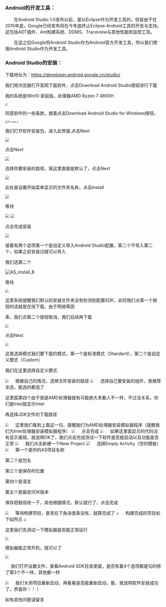 ### Android的开发工具：

　　在Android Studio 1.0发布以前，是以Eclipse作为开发工具的，但是由于在2015年底，Google已经宣布将在今年底终止Eclipse Android工具的开发与支持。这包括ADT插件、Ant构建系统、DDMS、Traceview与其他性能和监控工具。

　　在这之后Google将Android Studio作为Android官方开发工具，所以我们使用Android Studio作为开发工具。

### Android Studio的安装：

下载地址为：https://developer.android.google.cn/studio/

我们用浏览器打开官网下载软件，点击Download Android Studio按钮进行下载

我的系统是WIn10 家庭版，处理器AMD Ryzen 7 4800H

<img src="https://raw.githubusercontent.com/laiyio/laiyii.com/main/Android%E5%BC%80%E5%8F%91/Android%E5%BC%80%E5%8F%91%E5%AE%89%E8%A3%85%E5%BC%80%E5%8F%91%E7%8E%AF%E5%A2%83/AS_web_1.png" style="zoom:50%;" />

同意软件的一些条款，接着点击Download Android Studio for Windows按钮，

<img src="https://raw.githubusercontent.com/laiyio/laiyii.com/main/Android%E5%BC%80%E5%8F%91/Android%E5%BC%80%E5%8F%91%E5%AE%89%E8%A3%85%E5%BC%80%E5%8F%91%E7%8E%AF%E5%A2%83/AS_web_2.png" alt="AS_web_2" style="zoom:50%;" />

我们打开软件安装包，进入此界面,点击Next

<img src="https://raw.githubusercontent.com/laiyio/laiyii.com/main/Android%E5%BC%80%E5%8F%91/Android%E5%BC%80%E5%8F%91%E5%AE%89%E8%A3%85%E5%BC%80%E5%8F%91%E7%8E%AF%E5%A2%83/AS_install_1.png" style="zoom: 80%;" />

点击Next

<img src="https://raw.githubusercontent.com/laiyio/laiyii.com/main/Android%E5%BC%80%E5%8F%91/Android%E5%BC%80%E5%8F%91%E5%AE%89%E8%A3%85%E5%BC%80%E5%8F%91%E7%8E%AF%E5%A2%83/AS_install_2.png" style="zoom:80%;" />

选择你要安装的路径，我这里直接是默认了，点击Next

<img src="https://raw.githubusercontent.com/laiyio/laiyii.com/main/Android%E5%BC%80%E5%8F%91/Android%E5%BC%80%E5%8F%91%E5%AE%89%E8%A3%85%E5%BC%80%E5%8F%91%E7%8E%AF%E5%A2%83/AS_install_3.png" style="zoom:80%;" />

此处是设置开始菜单显示的文件夹名称，点击Install

<img src="https://raw.githubusercontent.com/laiyio/laiyii.com/main/Android%E5%BC%80%E5%8F%91/Android%E5%BC%80%E5%8F%91%E5%AE%89%E8%A3%85%E5%BC%80%E5%8F%91%E7%8E%AF%E5%A2%83/AS_install_4.png" style="zoom:80%;" />

等待

<img src="https://raw.githubusercontent.com/laiyio/laiyii.com/main/Android%E5%BC%80%E5%8F%91/Android%E5%BC%80%E5%8F%91%E5%AE%89%E8%A3%85%E5%BC%80%E5%8F%91%E7%8E%AF%E5%A2%83/AS_install_5.png" style="zoom:80%;" />

<img src="https://raw.githubusercontent.com/laiyio/laiyii.com/main/Android%E5%BC%80%E5%8F%91/Android%E5%BC%80%E5%8F%91%E5%AE%89%E8%A3%85%E5%BC%80%E5%8F%91%E7%8E%AF%E5%A2%83/AS_install_6.png" style="zoom:80%;" />

点击完成安装

<img src="https://raw.githubusercontent.com/laiyio/laiyii.com/main/Android%E5%BC%80%E5%8F%91/Android%E5%BC%80%E5%8F%91%E5%AE%89%E8%A3%85%E5%BC%80%E5%8F%91%E7%8E%AF%E5%A2%83/AS_install_7.png" style="zoom:80%;" />

接着有两个选项第一个是自定义导入Android Studio配置，第二个不导入第二个，如果之前安装过就可以导入

我们选第二个

 <img src="https://raw.githubusercontent.com/laiyio/laiyii.com/main/Android%E5%BC%80%E5%8F%91/Android%E5%BC%80%E5%8F%91%E5%AE%89%E8%A3%85%E5%BC%80%E5%8F%91%E7%8E%AF%E5%A2%83/AS_install_8.png" alt="AS_install_8"  />

等待

<img src="https://raw.githubusercontent.com/laiyio/laiyii.com/main/Android%E5%BC%80%E5%8F%91/Android%E5%BC%80%E5%8F%91%E5%AE%89%E8%A3%85%E5%BC%80%E5%8F%91%E7%8E%AF%E5%A2%83/AS_install_9.png" style="zoom:67%;" />

这里系统提醒我们默认的安装文件夹没有检测到配置SDK，此时我们点第一个按钮的话就是在线下载，由于网络等因

素，我们点第二个按钮取消，我们后续再下载

<img src="https://raw.githubusercontent.com/laiyio/laiyii.com/main/Android%E5%BC%80%E5%8F%91/Android%E5%BC%80%E5%8F%91%E5%AE%89%E8%A3%85%E5%BC%80%E5%8F%91%E7%8E%AF%E5%A2%83/AS_install_10.png" style="zoom: 67%;" />

点击Next

<img src="https://raw.githubusercontent.com/laiyio/laiyii.com/main/Android%E5%BC%80%E5%8F%91/Android%E5%BC%80%E5%8F%91%E5%AE%89%E8%A3%85%E5%BC%80%E5%8F%91%E7%8E%AF%E5%A2%83/AS_install_11.png" style="zoom: 67%;" />

这里选择模式我们要下载的模式，第一个是标准模式（Standard），第二个是自定义模式（Custom）

我们在这里选择自定义模式

<img src="https://raw.githubusercontent.com/laiyio/laiyii.com/main/Android%E5%BC%80%E5%8F%91/Android%E5%BC%80%E5%8F%91%E5%AE%89%E8%A3%85%E5%BC%80%E5%8F%91%E7%8E%AF%E5%A2%83/AS_install_12.png" style="zoom:67%;" />
　
根据自己的情况，选择文件安装的路径

<img src="https://raw.githubusercontent.com/laiyio/laiyii.com/main/Android%E5%BC%80%E5%8F%91/Android%E5%BC%80%E5%8F%91%E5%AE%89%E8%A3%85%E5%BC%80%E5%8F%91%E7%8E%AF%E5%A2%83/AS_install_13.png" style="zoom: 67%;" />
　
选择自己要安装的组件，我推荐全选，能选的都选了

这里面第四个由于我是AMD处理器就有可能绝大多数人不一样，不过没关系，你们是Intel就显示Intel

再选择JDK文件的下载路径

<img src="https://raw.githubusercontent.com/laiyio/laiyii.com/main/Android%E5%BC%80%E5%8F%91/Android%E5%BC%80%E5%8F%91%E5%AE%89%E8%A3%85%E5%BC%80%E5%8F%91%E7%8E%AF%E5%A2%83/AS_install_14.png" style="zoom:67%;" />
　
这里我们看到上面这一句，提醒我们为AMD处理器安装模拟器程序（提醒我们为Intel处理器安装模拟器程序）

<img src="https://raw.githubusercontent.com/laiyio/laiyii.com/main/Android%E5%BC%80%E5%8F%91/Android%E5%BC%80%E5%8F%91%E5%AE%89%E8%A3%85%E5%BC%80%E5%8F%91%E7%8E%AF%E5%A2%83/AS_install_15.png" style="zoom: 67%;" />
　
点击完成

<img src="https://raw.githubusercontent.com/laiyio/laiyii.com/main/Android%E5%BC%80%E5%8F%91/Android%E5%BC%80%E5%8F%91%E5%AE%89%E8%A3%85%E5%BC%80%E5%8F%91%E7%8E%AF%E5%A2%83/AS_install_16.png" style="zoom: 67%;" />
　
如果这里面显示的代码没有显示报错，就说明OK了，我们点击完成测试一下软件是否能启动以及功能是否正常

<img src="https://raw.githubusercontent.com/laiyio/laiyii.com/main/Android%E5%BC%80%E5%8F%91/Android%E5%BC%80%E5%8F%91%E5%AE%89%E8%A3%85%E5%BC%80%E5%8F%91%E7%8E%AF%E5%A2%83/AS_install_17.png" style="zoom:67%;" />
　
我们点击新建一个New Project

<img src="https://raw.githubusercontent.com/laiyio/laiyii.com/main/Android%E5%BC%80%E5%8F%91/Android%E5%BC%80%E5%8F%91%E5%AE%89%E8%A3%85%E5%BC%80%E5%8F%91%E7%8E%AF%E5%A2%83/AS_install_18.png" style="zoom: 80%;" />
　
选择Empty Activity（空的模板）

<img src="https://raw.githubusercontent.com/laiyio/laiyii.com/main/Android%E5%BC%80%E5%8F%91/Android%E5%BC%80%E5%8F%91%E5%AE%89%E8%A3%85%E5%BC%80%E5%8F%91%E7%8E%AF%E5%A2%83/AS_install_19.png" style="zoom:67%;" />
　
第一个是你的AS项目名称

第二个是包名

第三个是保存的位置

第四个是语言

第五个是最低SDK版本

保存把路径改一下，其他根据情况，默认就行了，点击完成

<img src="https://raw.githubusercontent.com/laiyio/laiyii.com/main/Android%E5%BC%80%E5%8F%91/Android%E5%BC%80%E5%8F%91%E5%AE%89%E8%A3%85%E5%BC%80%E5%8F%91%E7%8E%AF%E5%A2%83/AS_install_20.png" style="zoom:67%;" />
　
等待构建项目，直至右下角进度条没有，就算完成了

<img src="https://raw.githubusercontent.com/laiyio/laiyii.com/main/Android%E5%BC%80%E5%8F%91/Android%E5%BC%80%E5%8F%91%E5%AE%89%E8%A3%85%E5%BC%80%E5%8F%91%E7%8E%AF%E5%A2%83/AS_install_21.png" style="zoom: 50%;" />
　
构建完成的项目如下如所示

<img src="https://raw.githubusercontent.com/laiyio/laiyii.com/main/Android%E5%BC%80%E5%8F%91/Android%E5%BC%80%E5%8F%91%E5%AE%89%E8%A3%85%E5%BC%80%E5%8F%91%E7%8E%AF%E5%A2%83/AS_install_22.png" style="zoom:50%;" />

这里我们先测试一下模拟器是否能正常运行

<img src="https://raw.githubusercontent.com/laiyio/laiyii.com/main/Android%E5%BC%80%E5%8F%91/Android%E5%BC%80%E5%8F%91%E5%AE%89%E8%A3%85%E5%BC%80%E5%8F%91%E7%8E%AF%E5%A2%83/AS_install_23.png" style="zoom:67%;" />


模拟器能正常开机，就可以了

<img src="https://raw.githubusercontent.com/laiyio/laiyii.com/main/Android%E5%BC%80%E5%8F%91/Android%E5%BC%80%E5%8F%91%E5%AE%89%E8%A3%85%E5%BC%80%E5%8F%91%E7%8E%AF%E5%A2%83/AS_install_24.png" style="zoom:67%;" />

　
我们打开设置文件，查看Android SDK目录里面，是否有着4个选项都是勾的除了第3个不一样，其他都一样

<img src="https://raw.githubusercontent.com/laiyio/laiyii.com/main/Android%E5%BC%80%E5%8F%91/Android%E5%BC%80%E5%8F%91%E5%AE%89%E8%A3%85%E5%BC%80%E5%8F%91%E7%8E%AF%E5%A2%83/AS_install_25.png" style="zoom:67%;" />
　
我们关闭项目重新启动，再看看是否能重新启动，能，就说明软件安装成功了，恭喜你！！！

如有其他问题请留言
